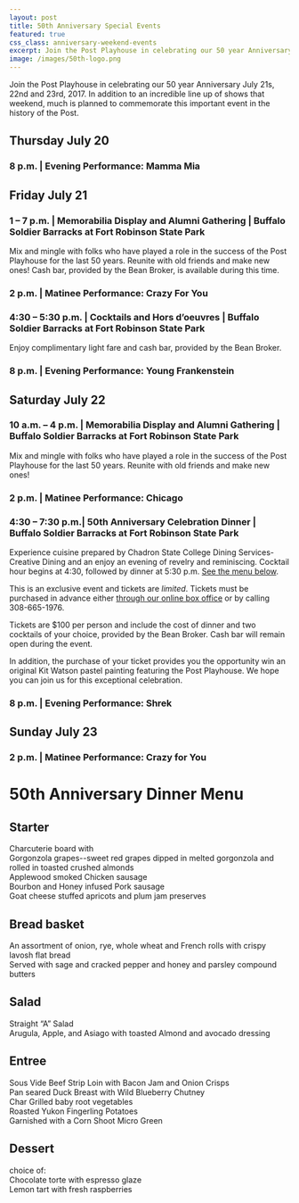 ```yaml
---
layout: post
title: 50th Anniversary Special Events
featured: true
css_class: anniversary-weekend-events
excerpt: Join the Post Playhouse in celebrating our 50 year Anniversary July 21st, 22nd and 23rd, 2017. In addition to an incredible line up of shows that weekend, much is planned to commemorate this important event in the history of the Post.
image: /images/50th-logo.png
---
```


<link rel="stylesheet" href="{{ "/css/anniversary-weekend-events.css" | prepend: site.baseurl }}?v={{ site.css_version }}">

Join the Post Playhouse in celebrating our 50 year Anniversary July 21s, 22nd and 23rd, 2017. In addition to an incredible line up of shows that weekend, much is planned to commemorate this important event in the history of the Post.

## Thursday July 20

### 8 p.m. | Evening Performance: Mamma Mia

## Friday July 21

### 1 – 7 p.m. | Memorabilia Display and Alumni Gathering | Buffalo Soldier Barracks at Fort Robinson State Park

Mix and mingle with folks who have played a role in the success of the Post Playhouse for the last 50 years. Reunite with old friends and make new ones! Cash bar, provided by the Bean Broker, is available during this time.

### 2 p.m. | Matinee Performance: Crazy For You

### 4:30 – 5:30 p.m. | Cocktails and Hors d’oeuvres |  Buffalo Soldier Barracks at Fort Robinson State Park

Enjoy complimentary light fare and cash bar, provided by the Bean Broker.

### 8 p.m. | Evening Performance: Young Frankenstein

## Saturday July 22

### 10 a.m. – 4 p.m. | Memorabilia Display and Alumni Gathering | Buffalo Soldier Barracks at Fort Robinson State Park

Mix and mingle with folks who have played a role in the success of the Post Playhouse for the last 50 years. Reunite with old friends and make new ones!

### 2 p.m. | Matinee Performance: Chicago

### 4:30 – 7:30 p.m.| 50th Anniversary Celebration Dinner | Buffalo Soldier Barracks at Fort Robinson State Park

Experience cuisine prepared by Chadron State College Dining Services-Creative Dining and an enjoy an evening of revelry and reminiscing. Cocktail hour begins at 4:30, followed by dinner at 5:30 p.m. [See the menu below](#th-anniversary-dinner-menu).

This is an exclusive event and tickets are _limited_. Tickets must be purchased in advance either [through our online box office](http://postplayhousetickets.universitytickets.com/user_pages/event.asp?id=757&cid=74) or by calling 308-665-1976.

Tickets are $100 per person and include the cost of dinner and two cocktails of your choice, provided by the Bean Broker. Cash bar will remain open during the event.

In addition, the purchase of your ticket provides you the opportunity win an original Kit Watson pastel painting featuring the Post Playhouse. We hope you can join us for this exceptional celebration.

### 8 p.m. | Evening Performance: Shrek

## Sunday July 23

### 2 p.m. | Matinee Performance: Crazy for You


# 50th Anniversary Dinner Menu

## Starter

Charcuterie board with  
Gorgonzola grapes--sweet red grapes dipped in melted gorgonzola and rolled in toasted crushed almonds  
Applewood smoked Chicken sausage  
Bourbon and Honey infused Pork sausage  
Goat cheese stuffed apricots and plum jam preserves  

## Bread basket

An assortment of onion, rye, whole wheat and French rolls with crispy lavosh flat bread  
Served with sage and cracked pepper and honey and parsley compound butters  

## Salad

Straight “A” Salad  
Arugula, Apple, and Asiago with toasted Almond and avocado dressing  

## Entree

Sous Vide Beef Strip Loin with Bacon Jam and Onion Crisps  
Pan seared Duck Breast with Wild Blueberry Chutney  
Char Grilled baby root vegetables  
Roasted Yukon Fingerling Potatoes  
Garnished with a Corn Shoot Micro Green  

## Dessert

choice of:  
Chocolate torte with espresso glaze  
Lemon tart with fresh raspberries  
